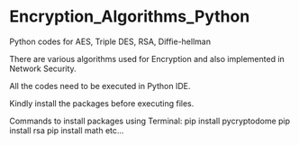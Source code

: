# Encryption_Algorithms_Python
Python codes for AES, Triple DES, RSA, Diffie-hellman

There are various algorithms used for Encryption and also implemented in Network Security.

All the codes need to be executed in Python IDE.

Kindly install the packages before executing files.

Commands to install packages using Terminal:
pip install pycryptodome
pip install rsa
pip install math
etc...
